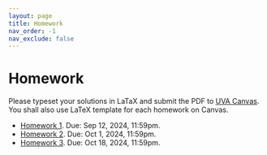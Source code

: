 ```yaml
---
layout: page
title: Homework
nav_order: -1
nav_exclude: false
---
```


Homework
========

Please typeset your solutions in LaTaX and submit the PDF to [UVA Canvas](https://canvas.its.virginia.edu/courses/100784/assignments).
You shall also use LaTeX template for each homework on Canvas.

- [Homework 1](assets/pdf/hw1.pdf). Due: Sep 12, 2024, 11:59pm.
- [Homework 2](assets/pdf/hw2.pdf). Due: Oct 1, 2024, 11:59pm.
- [Homework 3](assets/pdf/hw3.pdf). Due: Oct 18, 2024, 11:59pm.


<!-- 
- [Homework 4](assets/pdf/hw4.pdf). Due: TBD
 -->


